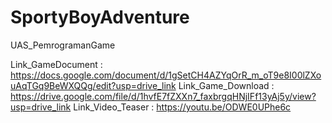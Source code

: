 # SportyBoyAdventure
UAS_PemrogramanGame

Link_GameDocument : https://docs.google.com/document/d/1gSetCH4AZYqOrR_m_oT9e8I00lZXouAqTGq9BeWXQQg/edit?usp=drive_link
Link_Game_Download : https://drive.google.com/file/d/1hvfE7fZXXn7_faxbrgqHNjIFf13yAj5y/view?usp=drive_link
Link_Video_Teaser  : https://youtu.be/ODWE0UPhe6c
